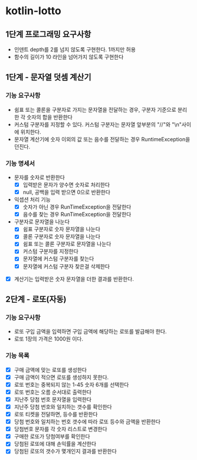 # kotlin-lotto

## 1단계 프로그래밍 요구사항

- 인덴트 depth를 2를 넘지 않도록 구현한다. 1까지만 허용
- 함수의 길이가 10 라인을 넘어가지 않도록 구현한다

## 1단계 - 문자열 덧셈 계산기

### 기능 요구사항

- 쉼표 또는 콜론을 구분자로 가지는 문자열을 전달하는 경우, 구분자 기준으로 분리한 각 숫자의 합을 반환한다
- 커스텀 구분자를 지정할 수 있다. 커스텀 구분자는 문자열 앞부분의 "//"와 "\n"사이에 위치한다.
- 문자열 계산기에 숫자 이외의 값 또는 음수를 전달하는 경우 RuntimeException을 던진다.

### 기능 명세서

- 문자를 숫자로 반환한다
    - [x] 입력받은 문자가 양수면 숫자로 처리한다
    - [x] null, 공백을 입력 받으면 0으로 반환한다
- 익셉션 처리 기능
    - [x] 숫자가 아닌 경우 RunTimeException을 전달한다
    - [x] 음수를 찾는 경우 RunTimeException을 전달한다
- 구분자로 문자열을 나눈다
    - [x] 쉼표 구분자로 숫자 문자열을 나눈다
    - [x] 콜론 구분자로 숫자 문자열을 나눈다
    - [x] 쉼표 또는 콜론 구분자로 문자열을 나눈다
    - [x] 커스텀 구분자를 지정한다
    - [x] 문자열에 커스텀 구분자를 찾는다
    - [x] 문자열에 커스텀 구분자 찾은걸 삭제한다
- [x] 계산기는 입력받은 숫자 문자열을 더한 결과를 반환한다.

## 2단계 - 로또(자동)

### 기능 요구사항
- 로또 구입 금액을 입력하면 구입 금액에 해당하는 로또를 발급해야 한다.
- 로또 1장의 가격은 1000원 이다.

### 기능 목록
- [x] 구매 금액에 맞는 로또를 생성한다
- [x] 구매 금액이 적으면 로또를 생성하지 못한다.  
- [x] 로또 번호는 중복되지 않는 1-45 숫자 6개를 선택한다
- [x] 로또 번호는 오름 순서대로 출력한다
- [x] 지난주 당첨 번호 문자열을 입력한다
- [x] 지난주 당첨 번호와 일치하는 갯수를 확인한다
- [x] 로또 티켓을 전달하면, 등수를 반환한다 
- [x] 당첨 번호와 일치하는 번호 갯수에 따라 로또 등수와 금액을 반환한다
- [x] 당첨번호 문자를 각 숫자 리스트로 변경한다
- [x] 구매한 로또가 당첨여부를 확인한다
- [x] 당첨된 로또에 대해 손익률을 계산한다
- [x] 당첨된 로또의 갯수가 몇개인지 결과를 반환한다
